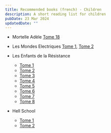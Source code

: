 ```yaml
---
title: Recommended books (french) - Children
description: A short reading list for children
pubDate: 23 Mar 2024
updatedDate: ""
---
```

* Mortelle Adèle [Tome 18](https://amzn.to/4a4tLaB)
* Les Mondes Electriques [Tome 1](https://amzn.to/4crlFuq), [Tome 2](https://amzn.to/3INUDjt)
* Les Enfants de la Résistance

  * [Tome 1](https://amzn.to/3Vr5NC8)
  * [Tome 2](https://amzn.to/3IR1xnZ)
  * [Tome 3](https://amzn.to/3VxjnEa)
  * [Tome 4](https://amzn.to/3PALKNJ)
  * [Tome 5](https://amzn.to/3vnHM4k)
  * [Tome 6](https://amzn.to/3TOEWyJ)
  * [Tome 7](https://amzn.to/49bwuxI)
  * [Tome 8](https://amzn.to/3xazI7C)
* Hell School

  * [Tome 1](https://amzn.to/4a5YxQv)
  * [Tome 2](https://amzn.to/4cvcg5a)